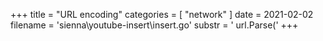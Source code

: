 +++
title = "URL encoding"
categories = [ "network" ]
date = 2021-02-02
filename = 'sienna\youtube-insert\insert.go'
substr = ' url.Parse('
+++
